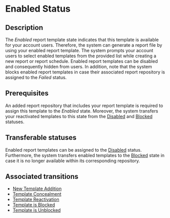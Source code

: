 # Enabled Status 
## Description
The *Enabled* report template state indicates that this template is available for your account users. Therefore, the system can generate a report file by using your enabled report template. The system prompts your account users to select enabled templates from the provided list while creating a new report or report schedule.
Enabled report templates can be disabled and consequently hidden from users. In addition, note that the system blocks enabled report templates in case their associated report repository is assigned to the *Failed* status.
## Prerequisites
An added report repository that includes your report template is required to assign this template to the *Enabled* state.
Moreover, the system transfers your reactivated templates to this state from the [Disabled](s-b-disabled.html) and [Blocked](s-c-blocked.html) statuses.
## Transferable statuses
Enabled report templates can be assigned to the [Disabled](s-b-disabled.html) status.
Furthermore, the system transfers enabled templates to the [Blocked](s-c-blocked.html) state in case it is no longer available within its corresponding repository.
## Associated transitions
* [New Template Addition](t-1-new-enabled.html)
* [Template Concealment](t-2-enabled-disabled.html)
* [Template Reactivation](t-3-disabled-enabled.html)
* [Template is Blocked](t-4-enabled-disabled-blocked.html)
* [Template is Unblocked](t-5-blocked-enabled.html)

